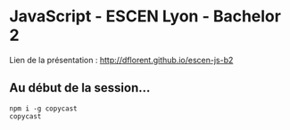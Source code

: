 # JavaScript - ESCEN Lyon - Bachelor 2

Lien de la présentation : http://dflorent.github.io/escen-js-b2

Au début de la session...
-------------------------

```
npm i -g copycast
copycast
```

